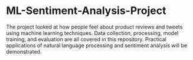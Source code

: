 # ML-Sentiment-Analysis-Project
The project looked at how people feel about product reviews and tweets using machine learning techniques. Data collection, processing, model training, and evaluation are all covered in this repository. Practical applications of natural language processing and sentiment analysis will be demonstrated.

